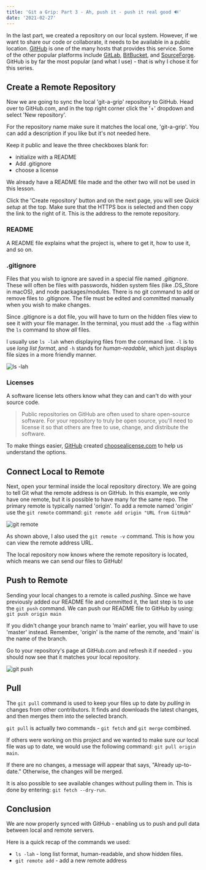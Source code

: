 ```yaml
---
title: 'Git a Grip: Part 3 - Ah, push it - push it real good 🔊'
date: '2021-02-27'
---
```


In the last part, we created a repository on our local system. However, if we want to share our code or collaborate, it needs to be available in a public location. [GitHub](https://github.com) is one of the many hosts that provides this service. Some of the other popular platforms include [GitLab](https://about.gitlab.com/), [BitBucket](https://bitbucket.org/), and [SourceForge](https://sourceforge.net/). GitHub is by far the most popular (and what I use) - that is why I chose it for this series.

## Create a Remote Repository

Now we are going to sync the local 'git-a-grip' repository to GitHub. Head over to GitHub.com, and in the top right corner click the '+' dropdown and select 'New repository'.

For the repository name make sure it matches the local one, 'git-a-grip'. You can add a description if you like but it's not needed here.

Keep it public and leave the three checkboxes blank for:

- initialize with a README
- Add .gitignore
- choose a license

We already have a README file made and the other two will not be used in this lesson.

Click the 'Create repository' button and on the next page, you will see _Quick setup_ at the top. Make sure that the HTTPS box is selected and then copy the link to the right of it. This is the address to the remote repository.

### README

A README file explains what the project is, where to get it, how to use it, and so on.

### .gitignore

Files that you wish to ignore are saved in a special file named _.gitignore_. These will often be files with passwords, hidden system files (like .DS_Store in macOS), and node packages/modules. There is no git command to add or remove files to .gitignore. The file must be edited and committed manually when you wish to make changes.

Since .gitignore is a dot file, you will have to turn on the hidden files view to see it with your file manager. In the terminal, you must add the `-a` flag within the `ls` command to show _all_ files.

I usually use `ls -lah` when displaying files from the command line. `-l` is to use _long list format_, and `-h` stands for _human-readable_, which just displays file sizes in a more friendly manner.

![ls -lah](https://dev-to-uploads.s3.amazonaws.com/uploads/articles/1egehaipbb1td1bkgmgy.png)

### Licenses

A software license lets others know what they can and can't do with your source code.

> Public repositories on GitHub are often used to share open-source software. For your repository to truly be open source, you'll need to license it so that others are free to use, change, and distribute the software.

To make things easier, [GitHub](https://www.github.com) created [choosealicense.com](https://choosealicense.com/) to help us understand the options.

## Connect Local to Remote

Next, open your terminal inside the local repository directory. We are going to tell Git what the remote address is on GitHub. In this example, we only have one remote, but it is possible to have many for the same repo. The primary remote is typically named 'origin'. To add a remote named 'origin' use the `git remote` command:
`git remote add origin "URL from GitHub"`

![git remote](https://dev-to-uploads.s3.amazonaws.com/uploads/articles/m5dakp39jfi4c2my3adc.png)

As shown above, I also used the `git remote -v` command. This is how you can view the remote address URL.

The local repository now knows where the remote repository is located, which means we can send our files to GitHub!

## Push to Remote

Sending your local changes to a remote is called _pushing_. Since we have previously added our README file and committed it, the last step is to use the `git push` command. We can push our README file to GitHub by using:
`git push origin main`

If you didn't change your branch name to 'main' earlier, you will have to use 'master' instead. Remember, 'origin' is the name of the remote, and 'main' is the name of the branch.

Go to your repository's page at GitHub.com and refresh it if needed - you should now see that it matches your local repository.

![git push](https://dev-to-uploads.s3.amazonaws.com/uploads/articles/3m081luezisghwanz7d6.png)

## Pull

The `git pull` command is used to keep your files up to date by _pulling_ in changes from other contributors. It finds and downloads the latest changes, and then merges them into the selected branch.

`git pull` is actually two commands - `git fetch` and `git merge` combined.

If others were working on this project and we wanted to make sure our local file was up to date, we would use the following command: `git pull origin main`.

If there are no changes, a message will appear that says, "Already up-to-date." Otherwise, the changes will be merged.

It is also possible to see available changes without pulling them in. This is done by entering: `git fetch --dry-run`.

## Conclusion

We are now properly synced with GitHub - enabling us to push and pull data between local and remote servers.

Here is a quick recap of the commands we used:

- `ls -lah` - long list format, human-readable, and show hidden files.
- `git remote add` - add a new remote address
